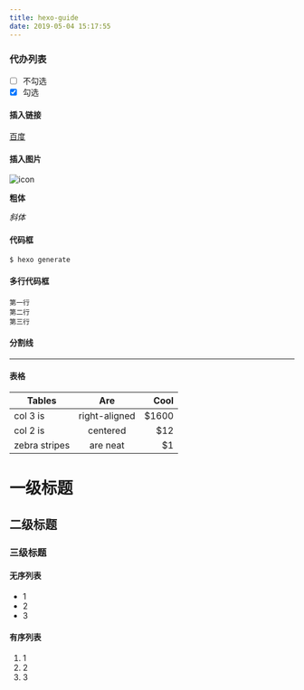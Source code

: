 ```yaml
---
title: hexo-guide
date: 2019-05-04 15:17:55
---
```


### 代办列表

- [ ] 不勾选
- [x] 勾选

#### 插入链接

[百度](www.baidu.com)

#### 插入图片

![icon](http://mouapp.com/Mou_128.png)

**粗体**

*斜体*

#### 代码框

``` bash
$ hexo generate
```

#### 多行代码框
	第一行
	第二行
	第三行

#### 分割线
***

#### 表格

| Tables        | Are           | Cool  |
| ------------- |:-------------:| -----:|
| col 3 is      | right-aligned | $1600 |
| col 2 is      | centered      |   $12 |
| zebra stripes | are neat      |    $1 |

# 一级标题

## 二级标题

### 三级标题

#### 无序列表

* 1
* 2
* 3

#### 有序列表

1. 1
2. 2
3. 3






